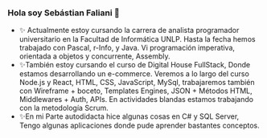 ### Hola soy Sebástian Faliani 👋

<!--
**SebastianFaliani/SebastianFaliani** is a ✨ _special_ ✨ repository because its `README.md` (this file) appears on your GitHub profile.
-->

- ✨ Actualmente estoy cursando la carrera de analista programador universitario en la Facultad de Informática UNLP. Hasta la fecha hemos trabajado con Pascal, r-Info, y Java. Vi programación imperativa, orientada a objetos y concurrente, Assembly.
- ✨También estoy cursando el curso de Digital House FullStack, Donde estamos desarrollando un e-commerce. Veremos a lo largo del curso Node.js y React, HTML, CSS, JavaScript, MySql, trabajaremos también con Wireframe + boceto, Templates Engines, JSON + Métodos HTML, Middlewares + Auth, APIs. En actividades blandas estamos trabajando con la metodología Scrum.
- ✨En mi Parte autodidacta hice algunas cosas en C# y SQL Server, Tengo algunas aplicaciones donde pude aprender bastantes conceptos.
